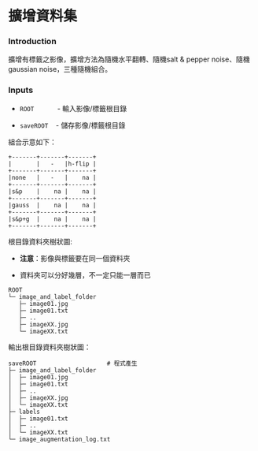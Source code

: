 # 擴增資料集

### Introduction

擴增有標籤之影像，擴增方法為隨機水平翻轉、隨機salt & pepper noise、隨機gaussian noise，三種隨機組合。

### Inputs

- `ROOT`            - 輸入影像/標籤根目錄

- `saveROOT`    - 儲存影像/標籤根目錄

組合示意如下：

```
+-------+-------+-------+  
|       |   -   |h-flip |  
+-------+-------+-------+  
|none   |   -   |    na |  
+-------+-------+-------+  
|s&p    |    na |    na |  
+-------+-------+-------+  
|gauss  |    na |    na |  
+-------+-------+-------+  
|s&p+g  |    na |    na |  
+-------+-------+-------+  
```

根目錄資料夾樹狀圖:  

- **注意**：影像與標籤要在同一個資料夾

- 資料夾可以分好幾層，不一定只能一層而已

```
ROOT  
└─ image_and_label_folder  
   ├─ image01.jpg  
   ├─ image01.txt  
   ├─ ..  
   ├─ imageXX.jpg  
   └─ imageXX.txt  
```

輸出根目錄資料夾樹狀圖：

```
saveROOT                    # 程式產生  
├─ image_and_label_folder  
│  ├─ image01.jpg  
│  ├─ image01.txt  
│  ├─ ..  
│  ├─ imageXX.jpg  
│  └─ imageXX.txt  
├─ labels  
│  ├─ image01.txt  
│  ├─ ..  
│  └─ imageXX.txt  
└─ image_augmentation_log.txt  
```
